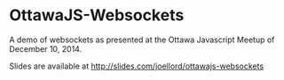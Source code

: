 OttawaJS-Websockets
===================
A demo of websockets as presented at the Ottawa Javascript Meetup of December 10, 2014.

Slides are available at http://slides.com/joellord/ottawajs-websockets
